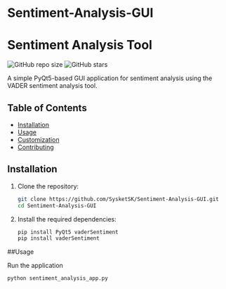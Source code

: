# Sentiment-Analysis-GUI

# Sentiment Analysis Tool

![GitHub repo size](https://img.shields.io/github/repo-size/SysketSK/Sentiment-Analysis-GUI)
![GitHub stars](https://img.shields.io/github/stars/SysketSK/Sentiment-Analysis-GUI?style=social)


A simple PyQt5-based GUI application for sentiment analysis using the VADER sentiment analysis tool.

## Table of Contents


- [Installation](#installation)
- [Usage](#usage)
- [Customization](#customization)
- [Contributing](#contributing)



## Installation

1. Clone the repository:

   ```bash
   git clone https://github.com/SysketSK/Sentiment-Analysis-GUI.git
   cd Sentiment-Analysis-GUI
2. Install the required dependencies:

   ```bash
   pip install PyQt5 vaderSentiment
   pip install vaderSentiment

##Usage

Run the application

```
python sentiment_analysis_app.py
```
